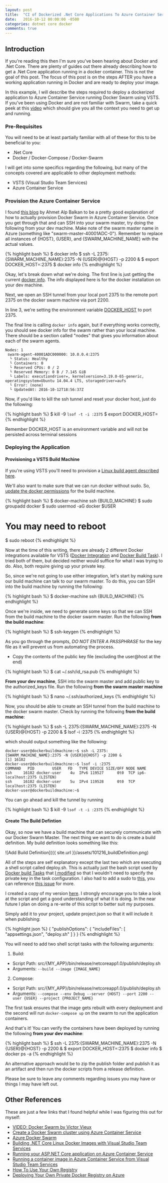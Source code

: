 ```yaml
---
layout: post
title:  "CI of Dockerized .Net Core Applications To Azure Container Service via VSTS"
date:   2016-10-12 00:00:00 -0500
categories: dotnet core docker
comments: true
---
```


## Introduction

If you're reading this then I'm sure you've been hearing about Docker and .Net Core. 
There are plenty of guides out there already describing how to get a .Net Core application running in a docker container.
This is not the goal of this post. 
The focus of this post is on the steps AFTER you have a working application running in Docker and are ready to deploy your image.

In this example, I will describe the steps required to deploy a dockerized application to Azure Container Service running Docker Swarm using VSTS.
If you've been using Docker and are not familiar with Swarm, take a quick peek at this [video](https://www.youtube.com/watch?v=EC25ARhZ5bI) which should give you all the context you need to get up and running.

### Pre-Requisites

You will need to be at least partially familiar with all of these for this to be beneficial to you:

- .Net Core
- Docker / Docker-Compose / Docker-Swarm

I will get into some specifics regarding the following, but many of the concepts covered are applicable to other deployment methods:

- VSTS (Visual Studio Team Services)
- Azure Container Service

### Provision the Azure Container Service

I found [this blog](https://ahmetalpbalkan.com/blog/docker-swarm-azure/) by Ahmet Alp Balkan to be a pretty good explanation of how to actually provision Docker Swarm in Azure Container Service.
Once you get through that and can SSH into your swarm master, try doing the following from your dev machine. 
Make note of the swarm master name in Azure (something like "swarm-master-40001ADC-0").
Remember to replace all instances of {HOST}, {USER}, and {SWARM_MACHINE_NAME} with the actual values.

{% highlight bash %}
$ docker info
$ ssh -L 2375:{SWARM_MACHINE_NAME}:2375 -N {USER}@{HOST} -p 2200 &
$ export DOCKER_HOST=:2375
$ docker info
{% endhighlight %}

Okay, let's break down what we're doing. 
The first line is just getting the current [docker info](https://docs.docker.com/engine/reference/commandline/info/). 
The info displayed here is for the docker installation on your dev machine.

Next, we open an SSH tunnel from your local port 2375 to the remote port 2375 on the docker swarm machine via port 2200.

In line 3, we're setting the environment variable [DOCKER_HOST](https://docs.docker.com/compose/production/#/running-compose-on-a-single-server) to port 2375.

The final line is calling `docker info` again, but if everything works correctly, you should see docker info for the swarm rather than your local machine.
There should be a section called "nodes" that gives you information about each of the swarm agents.

```
Nodes: 1
 swarm-agent-40001ADC000000: 10.0.0.4:2375
  └ Status: Healthy
  └ Containers: 0
  └ Reserved CPUs: 0 / 2
  └ Reserved Memory: 0 B / 7.145 GiB
  └ Labels: executiondriver=, kernelversion=3.19.0-65-generic, operatingsystem=Ubuntu 14.04.4 LTS, storagedriver=aufs
  └ Error: (none)
  └ UpdatedAt: 2016-10-12T18:56:37Z
```

Now, if you'd like to kill the ssh tunnel and reset your docker host, just do the following:

{% highlight bash %}
$ kill -9 `lsof -t -i :2375`
$ export DOCKER_HOST=
{% endhighlight %}

Remember DOCKER_HOST is an environment variable and will not be persisted across terminal sessions

### Deploying the Application

#### Provisioning a VSTS Build Machine
If you're using VSTS you'll need to provision a [Linux build agent described here](http://donovanbrown.com/post/2016/06/03/Building-a-Linux-Based-Visual-Studio-Team-Service-Build-Machine-with-Docker-Support).

We'll also want to make sure that we can run docker without sudo. 
So, [update the docker permissions](https://docs.docker.com/engine/installation/linux/ubuntulinux/#/create-a-docker-group) for the build machine.

{% highlight bash %} 
$ docker-machine ssh {BUILD_MACHINE}
$ sudo groupadd docker
$ sudo usermod -aG docker $USER
# You may need to reboot
$ sudo reboot
{% endhighlight %}

Now at the time of this writing, there are already 2 different Docker integrations available for VSTS ([Docker Integration](https://marketplace.visualstudio.com/items?itemName=ms-vscs-rm.docker) and [Docker Build Task](https://marketplace.visualstudio.com/items?itemName=lambda3.lambda3docker)).
I tried both of them, but decided neither would suffice for what I was trying to do. Also, both require giving up your private key. 

So, since we're not going to use either integration, let's start by making sure our build machine can talk to our swarm master. To do this, you can SSH into the build machine by running the following:

{% highlight bash %}
$ docker-machine ssh {BUILD_MACHINE}
{% endhighlight %}

Once we're inside, we need to generate some keys so that we can SSH from the build machine to the docker swarm master. 
Run the following **from the build machine**:

{% highlight bash %}
$ ssh-keygen
{% endhighlight %}

As you go through the prompts, _DO NOT ENTER A PASSPHRASE_ for the key file as it will prevent us from automating the process.

- Copy the contents of the public key file (excluding the user@host at the end)

{% highlight bash %}
$ cat ~/.ssh/id_rsa.pub
{% endhighlight %}

**From your dev machine**, SSH into the swarm master and add public key to the authorized_keys file. Run the following **from the swarm master machine**

{% highlight bash %}
$ nano ~/.ssh/authorized_keys
{% endhighlight %}

Now, you should be able to create an SSH tunnel from the build machine to the docker swarm master. Check by running the following **from the build machine**:

{% highlight bash %}
$ ssh -L 2375:{SWARM_MACHINE_NAME}:2375 -N {USER}@{HOST} -p 2200 &
$ lsof -i :2375
{% endhighlight %}

which should output something like the following:

```
docker-user@dockerbuildmachine:~$ ssh -L 2375:{SWARM_MACHINE_NAME}:2375 -N {USER}@{HOST} -p 2200 &
[1] 16102
docker-user@dockerbuildmachine:~$ lsof -i :2375
COMMAND   PID        USER   FD   TYPE DEVICE SIZE/OFF NODE NAME
ssh     16102 docker-user    4u  IPv6 119527      0t0  TCP ip6-localhost:2375 (LISTEN)
ssh     16102 docker-user    5u  IPv4 119528      0t0  TCP localhost:2375 (LISTEN)
docker-user@dockerbuildmachine:~$
```

You can go ahead and kill the tunnel by running 

{% highlight bash %}
$ kill -9 `lsof -t -i :2375`
{% endhighlight %}

#### Create The Build Defintion

Okay, so now we have a build machine that can securely communicate with our Docker Swarm Master. 
The next thing we want to do is create a build definition.
My build definition looks something like this:

![Add Build Definition]({{ site.url }}/assets/101216_buildDefinition.png)

All of the steps are self explanatory except the last two which are executing a shell script called deploy.sh. 
This is actually just the bash script used by [Docker build Tasks](https://github.com/Lambda3/vsts-build-task-docker) that 
[I modified](https://gist.github.com/jaredcnance/8c6083041088794c985efaa6d62cb0bf) so that I wouldn't need to specify the private key in the task configuration.
I also had to add a sudo to [this](https://github.com/Lambda3/vsts-build-task-docker/blob/master/lambda3docker/dockerTask.sh#L36), you can reference [this issue](https://github.com/Lambda3/vsts-build-task-docker/issues/5) for more.

I created a copy of my version [here](https://gist.github.com/jaredcnance/8c6083041088794c985efaa6d62cb0bf). 
I strongly encourage you to take a look at the script and get a good understanding of what it is doing. 
In the near future I plan on doing a re-write of this script to better suit my purposes. 

Simply add it to your project, update project.json so that it will include it when publishing:

 {% highlight json %}
 { 
   "publishOptions": {
      "includeFiles": [
        "appsettings.json",
        "deploy.sh"
      ]
    }
 }
 {% endhighlight %}

You will need to add two shell script tasks with the following arguments:
 
1. Build:
  - Script Path: src/{MY_APP}/bin/release/netcoreapp1.0/publish/deploy.sh
  - Arguments: `--build --image {IMAGE_NAME}`

2. Compose:
  - Script Path: src/{MY_APP}/bin/release/netcoreapp1.0/publish/deploy.sh
  - Arguments: `--compose --env Debug --server {HOST} --port 2200 --user {USER} --project {PROJECT_NAME}`


The first task ensures that the image gets rebuilt with every deployment and the second will run `docker-compose up` on the swarm to run the application containers.

And that's it! You can verify the containers have been deployed by running the following **from your dev machine**:

{% highlight bash %}
$ ssh -L 2375:{SWARM_MACHINE_NAME}:2375 -N {USER}@{HOST} -p 2200 &
$ export DOCKER_HOST=:2375
$ docker info
$ docker ps -a
{% endhighlight %}

An alternative approach would be to zip the publish folder and publish it as an artifact and then run the docker scripts from a release definition.

Please be sure to leave any comments regarding issues you may have or things I may have left out.

## Other References

These are just a few links that I found helpful while I was figuring this out for myself:

* [VIDEO: Docker Swarm by Victor Vieux](https://www.youtube.com/watch?v=EC25ARhZ5bI)
* [Create a Docker Swarm cluster using Azure Container Service](https://blogs.msdn.microsoft.com/jcorioland/2016/04/25/create-a-docker-swarm-cluster-using-azure-container-service/)
* [Azure Docker Swarm](https://ahmetalpbalkan.com/blog/docker-swarm-azure/)
* [Building .NET Core Linux Docker Images with Visual Studio Team Services](https://blogs.msdn.microsoft.com/stevelasker/2016/06/13/building-net-core-linux-docker-images-with-visual-studio-team-services/)
* [Running your ASP.NET Core application on Azure Container Service](https://roadtoalm.com/2016/10/05/running-your-asp-net-core-application-on-azure-container-service/)
* [Running a container image in Azure Container Service from Visual Studio Team Services](https://blogs.msdn.microsoft.com/dmx/2016/09/27/running-a-container-image-in-azure-container-service-from-visual-studio-team-services/)
* [How To Use Your Own Registry](https://blog.docker.com/2013/07/how-to-use-your-own-registry/)
* [Deploying Your Own Private Docker Registry on Azure](https://azure.microsoft.com/en-us/documentation/articles/virtual-machines-linux-docker-registry-in-blob-storage/)
